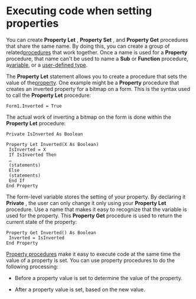 
# Executing code when setting properties

You can create  **Property Let** , **Property Set** , and **Property Get** procedures that share the same name. By doing this, you can create a group of related[procedures](b8bdf64f-5920-1ae9-16d0-b26d09524a30.md) that work together. Once a name is used for a **Property** procedure, that name can't be used to name a **Sub** or **Function** procedure, a[variable](b8bdf64f-5920-1ae9-16d0-b26d09524a30.md), or a [user-defined type](b8bdf64f-5920-1ae9-16d0-b26d09524a30.md).

The  **Property Let** statement allows you to create a procedure that sets the value of the[property](b8bdf64f-5920-1ae9-16d0-b26d09524a30.md). One example might be a  **Property** procedure that creates an inverted property for a bitmap on a form. This is the syntax used to call the **Property Let** procedure:



```
Form1.Inverted = True 

```

The actual work of inverting a bitmap on the form is done within the  **Property Let** procedure:



```
Private IsInverted As Boolean 
 
Property Let Inverted(X As Boolean) 
 IsInverted = X 
 If IsInverted Then 
 … 
 (statements) 
 Else 
 (statements) 
 End If 
End Property 

```

The form-level variable stores the setting of your property. By declaring it  **Private** , the user can only change it only using your **Property Let** procedure. Use a name that makes it easy to recognize that the variable is used for the property.
This  **Property Get** procedure is used to return the current state of the property:



```
Property Get Inverted() As Boolean 
 Inverted = IsInverted 
End Property 

```

[Property procedures](b8bdf64f-5920-1ae9-16d0-b26d09524a30.md) make it easy to execute code at the same time the value of a property is set. You can use property procedures to do the following processing:


- Before a property value is set to determine the value of the property.
    
- After a property value is set, based on the new value.
    

